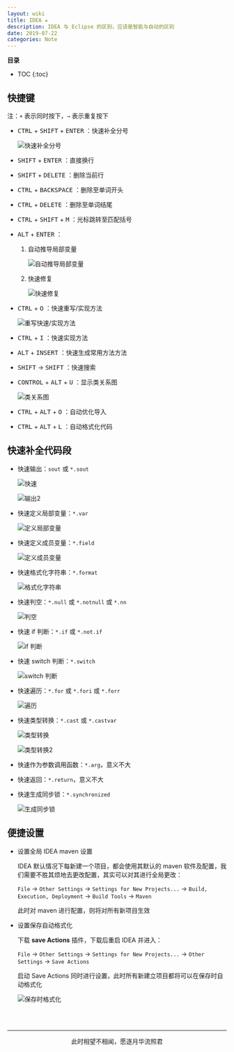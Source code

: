 ```yaml
---
layout: wiki
title: IDEA ★
description: IDEA 与 Eclipse 的区别，应该是智能与自动的区别
date: 2019-07-22
categories: Note
---
```


**目录**

* TOC
{:toc}

## 快捷键

注：`+` 表示同时按下，`→` 表示重复按下

* <kbd>CTRL</kbd> + <kbd>SHIFT</kbd> + <kbd>ENTER</kbd> ：快速补全分号

    ![快速补全分号](/images/posts/auto-generate-semicolon.gif "快速补全分号")

* <kbd>SHIFT</kbd> + <kbd>ENTER</kbd> ：直接换行

* <kbd>SHIFT</kbd> + <kbd>DELETE</kbd> ：删除当前行

* <kbd>CTRL</kbd> + <kbd>BACKSPACE</kbd> ：删除至单词开头

* <kbd>CTRL</kbd> + <kbd>DELETE</kbd> ：删除至单词结尾

* <kbd>CTRL</kbd> + <kbd>SHIFT</kbd> + <kbd>M</kbd> ：光标跳转至匹配括号

* <kbd>ALT</kbd> + <kbd>ENTER</kbd> ：


    1. 自动推导局部变量

        ![自动推导局部变量](/images/posts/introduce-local-variable.gif "自动推导局部变量")

    2. 快速修复

        ![快速修复](/images/posts/auto-error-correction.gif "快速修复")

* <kbd>CTRL</kbd> + <kbd>O</kbd> ：快速重写/实现方法

    ![重写快速/实现方法](/images/posts/override-or-implement.gif "快速选择重写或实现方法")

* <kbd>CTRL</kbd> + <kbd>I</kbd> ：快速实现方法

* <kbd>ALT</kbd> + <kbd>INSERT</kbd> ：快速生成常用方法方法

* <kbd>SHIFT</kbd> → <kbd>SHIFT</kbd> ：快速搜索

* <kbd>CONTROL</kbd> + <kbd>ALT</kbd> + <kbd>U</kbd> ：显示类关系图

    ![类关系图](/images/posts/class-relation.gif "类关系图")

* <kbd>CTRL</kbd> + <kbd>ALT</kbd> + <kbd>O</kbd> ：自动优化导入

* <kbd>CTRL</kbd> + <kbd>ALT</kbd> + <kbd>L</kbd> ：自动格式化代码

## 快速补全代码段

* 快速输出：`sout` 或 `*.sout`

    ![快速](/images/posts/sout.gif "输出")

    ![输出2](/images/posts/sout2.gif "输出2")

* 快速定义局部变量：`*.var`

    ![定义局部变量](/images/posts/var.gif "定义局部变量")

* 快速定义成员变量：`*.field`

    ![定义成员变量](/images/posts/field.gif "定义成员变量")

* 快速格式化字符串：`*.format`

    ![格式化字符串](/images/posts/format.gif "格式化字符串")

* 快速判空：`*.null` 或 `*.notnull` 或 `*.nn`

    ![判空](/images/posts/null.gif "判空")

* 快速 if 判断：`*.if` 或 `*.not.if`

    ![if 判断](/images/posts/if.gif "if 判断")

* 快速 switch 判断：`*.switch`

    ![switch 判断](/images/posts/switch.gif "switch 判断")

* 快速遍历：`*.for` 或 `*.fori` 或 `*.forr`

    ![遍历](/images/posts/for.gif "遍历")

* 快速类型转换：`*.cast` 或 `*.castvar`

    ![类型转换](/images/posts/cast.gif "类型转换")

    
    ![类型转换2](/images/posts/castvar.gif "类型转换2")

* 快速作为参数调用函数：`*.arg`，意义不大

* 快速返回：`*.return`，意义不大

* 快速生成同步锁：`*.synchronized`

    ![生成同步锁](/images/posts/synchronized.gif "生成同步锁")

## 便捷设置

* 设置全局 IDEA maven 设置

    IDEA 默认情况下每新建一个项目，都会使用其默认的 maven 软件及配置，我们需要不胜其烦地去更改配置，其实可以对其进行全局更改：

    `File` → `Other Settings` → `Settings for New Projects...` → `Build, Execution, Deployment` → `Build Tools` → `Maven`

    此时对 maven 进行配置，则将对所有新项目生效

* 设置保存自动格式化

    下载 **save Actions** 插件，下载后重启 IDEA 并进入：

    `File` → `Other Settings` → `Settings for New Projects...` → `Other Settings` → `Save Actions`

    启动 Save Actions 同时进行设置，此时所有新建立项目都将可以在保存时自动格式化

    ![保存时格式化](/images/posts/formating-with-save.gif "保存时格式化")


<br/><br/>
<hr/>
<p style="text-align:center">此时相望不相闻，愿逐月华流照君</p>